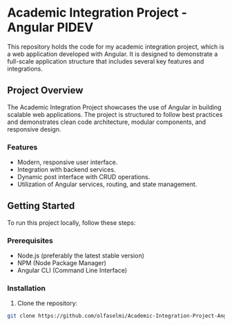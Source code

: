 # Academic Integration Project - Angular PIDEV

This repository holds the code for my academic integration project, which is a web application developed with Angular. It is designed to demonstrate a full-scale application structure that includes several key features and integrations.

## Project Overview

The Academic Integration Project showcases the use of Angular in building scalable web applications. The project is structured to follow best practices and demonstrates clean code architecture, modular components, and responsive design.

### Features

- Modern, responsive user interface.
- Integration with backend services.
- Dynamic post interface with CRUD operations.
- Utilization of Angular services, routing, and state management.

## Getting Started

To run this project locally, follow these steps:

### Prerequisites

- Node.js (preferably the latest stable version)
- NPM (Node Package Manager)
- Angular CLI (Command Line Interface)

### Installation

1. Clone the repository:
```bash
git clone https://github.com/olfaselmi/Academic-Integration-Project-Angular-PIDEV.git
